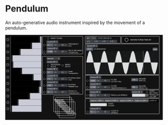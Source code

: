# Pendulum
An auto-generative audio instrument inspired by the movement of a pendulum.

<img src="https://github.com/gabriel-lavoie-viau/pendulum/blob/63d256833490a161929337aabcacfcd1ec5fc0ec/UI_Screenshot.jpg">